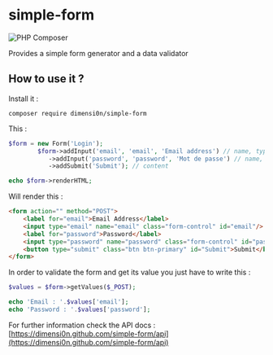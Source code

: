 # simple-form

![PHP Composer](https://github.com/dimensi0n/simple-form/workflows/PHP%20Composer/badge.svg)

Provides a simple form generator and a data validator

## How to use it ?

Install it :

```
composer require dimensi0n/simple-form
```

This :

```php
$form = new Form('Login');
        $form->addInput('email', 'email', 'Email address') // name, type, label
		   ->addInput('password', 'password', 'Mot de passe') // name, type, label
           ->addSubmit('Submit'); // content

echo $form->renderHTML;
```

Will render this :

```html
<form action="" method="POST">
    <label for="email">Email Address</label>
    <input type="email" name="email" class="form-control" id="email"/>
    <label for="password">Password</label>
    <input type="password" name="password" class="form-control" id="password"/>
    <button type="submit" class="btn btn-primary" id="Submit">Submit</button>
</form>
```

In order to validate the form and get its value you just have to write this :

```php
$values = $form->getValues($_POST);

echo 'Email : '.$values['email'];
echo 'Password : '.$values['password'];
```

For further information check the API docs : [https://dimensi0n.github.com/simple-form/api](https://dimensi0n.github.com/simple-form/api)
